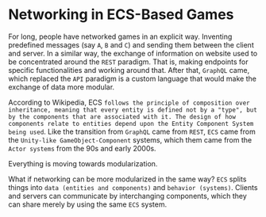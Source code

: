 # Networking in ECS-Based Games

For long, people have networked games in an explicit way. Inventing predefined messages (say `A`, `B` and `C`) and sending them between the client and server. In a similar way, the exchange of information on website used to be concentrated around the `REST` paradigm. That is, making endpoints for specific functionalities and working around that. After that, `GraphQL` came, which replaced the `API` paradigm is a custom language that would make the exchange of data more modular.

According to Wikipedia, ECS `follows the principle of composition over inheritance, meaning that every entity is defined not by a "type", but by the components that are associated with it. The design of how components relate to entities depend upon the Entity Component System being used`. Like the transition from `GraphQL` came from `REST`, `ECS` came from the `Unity-like GameObject-Component` systems, which them came from the `Actor systems` from the 90s and early 2000s.

Everything is moving towards modularization.

What if networking can be more modularized in the same way? `ECS` splits things into `data (entities and components)` and `behavior (systems)`. Clients and servers can communicate by interchanging components, which they can share merely by using the same `ECS` system.
